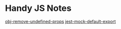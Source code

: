 # Handy JS Notes

[obj-remove-undefined-props](obj-remove-undefined-props.js)
[jest-mock-default-export](jest-mock-default-export.js)

